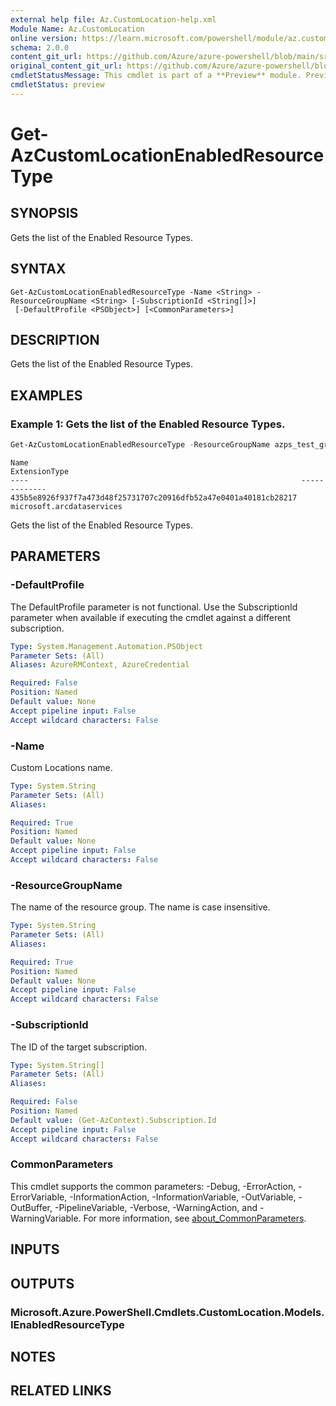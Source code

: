 ```yaml
---
external help file: Az.CustomLocation-help.xml
Module Name: Az.CustomLocation
online version: https://learn.microsoft.com/powershell/module/az.customlocation/get-azcustomlocationenabledresourcetype
schema: 2.0.0
content_git_url: https://github.com/Azure/azure-powershell/blob/main/src/CustomLocation/CustomLocation/help/Get-AzCustomLocationEnabledResourceType.md
original_content_git_url: https://github.com/Azure/azure-powershell/blob/main/src/CustomLocation/CustomLocation/help/Get-AzCustomLocationEnabledResourceType.md
cmdletStatusMessage: This cmdlet is part of a **Preview** module. Preview versions aren't recommended for use in production environments. For more information, see https://aka.ms/azps-refstatus.
cmdletStatus: preview
---
```

# Get-AzCustomLocationEnabledResourceType

## SYNOPSIS
Gets the list of the Enabled Resource Types.

## SYNTAX

```
Get-AzCustomLocationEnabledResourceType -Name <String> -ResourceGroupName <String> [-SubscriptionId <String[]>]
 [-DefaultProfile <PSObject>] [<CommonParameters>]
```

## DESCRIPTION
Gets the list of the Enabled Resource Types.

## EXAMPLES

### Example 1: Gets the list of the Enabled Resource Types.
```powershell
Get-AzCustomLocationEnabledResourceType -ResourceGroupName azps_test_group -Name azps_test_cluster
```

```output
Name                                                             ExtensionType
----                                                             -------------
435b5e8926f937f7a473d48f25731707c20916dfb52a47e0401a40181cb28217 microsoft.arcdataservices
```

Gets the list of the Enabled Resource Types.

## PARAMETERS

### -DefaultProfile
The DefaultProfile parameter is not functional.
Use the SubscriptionId parameter when available if executing the cmdlet against a different subscription.

```yaml
Type: System.Management.Automation.PSObject
Parameter Sets: (All)
Aliases: AzureRMContext, AzureCredential

Required: False
Position: Named
Default value: None
Accept pipeline input: False
Accept wildcard characters: False
```

### -Name
Custom Locations name.

```yaml
Type: System.String
Parameter Sets: (All)
Aliases:

Required: True
Position: Named
Default value: None
Accept pipeline input: False
Accept wildcard characters: False
```

### -ResourceGroupName
The name of the resource group.
The name is case insensitive.

```yaml
Type: System.String
Parameter Sets: (All)
Aliases:

Required: True
Position: Named
Default value: None
Accept pipeline input: False
Accept wildcard characters: False
```

### -SubscriptionId
The ID of the target subscription.

```yaml
Type: System.String[]
Parameter Sets: (All)
Aliases:

Required: False
Position: Named
Default value: (Get-AzContext).Subscription.Id
Accept pipeline input: False
Accept wildcard characters: False
```

### CommonParameters
This cmdlet supports the common parameters: -Debug, -ErrorAction, -ErrorVariable, -InformationAction, -InformationVariable, -OutVariable, -OutBuffer, -PipelineVariable, -Verbose, -WarningAction, and -WarningVariable. For more information, see [about_CommonParameters](http://go.microsoft.com/fwlink/?LinkID=113216).

## INPUTS

## OUTPUTS

### Microsoft.Azure.PowerShell.Cmdlets.CustomLocation.Models.IEnabledResourceType

## NOTES

## RELATED LINKS

